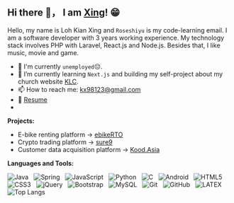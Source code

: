 ## Hi there 👋， I am [Xing](https://github.com/roseshiyu)! 😁
<!--
**roseshiyu/roseshiyu** is a ✨ _special_ ✨ repository because its `README.md` (this file) appears on your GitHub profile.

Here are some ideas to get you started:

- 🔭 I’m currently working on ...
- 🌱 I’m currently learning ...
- 👯 I’m looking to collaborate on ...
- 🤔 I’m looking for help with ...
- 💬 Ask me about ...
- 📫 How to reach me: ...
- 😄 Pronouns: ...
- ⚡ Fun fact: ...
-->

Hello, my name is Loh Kian Xing and `Roseshiyu` is my code-learning email. I am a software developer with 3 years working experience. My technology stack involves PHP with Laravel, React.js and Node.js. Besides that, I like music, movie and game.

- 🔭 I'm currently `unemployed`😔.
- 🌱 I’m currently learning `Next.js` and building my self-project about my church website [KLC](https://klc-app.vercel.app/cn).
- 📫 How to reach me: kx98123@gmail.com
- 📝 [Resume](https://drive.google.com/file/d/1kbxNhcF9LPIsVsn7qW_Ab9n4U50Akost/view)
- 
**Projects:**
- E-bike renting platform -> [ebikeRTO](https://ebikerto.com/en-us)
- Crypto trading platform -> [sure9](https://play.google.com/store/apps/details?id=com.crypto_apps.surex_flutter)
- Customer data acquisition platform -> [Kood.Asia](https://www.kood.asia/)

**Languages and Tools:** 

![Java](https://img.shields.io/badge/-Java-black?logo=java&style=social)&nbsp;&nbsp;
![Spring](https://img.shields.io/badge/-Spring%20Framework-black?logo=spring&style=social)&nbsp;&nbsp;
![JavaScript](https://img.shields.io/badge/-JavaScript-black?logo=javascript&style=social)&nbsp;&nbsp;
![Python](https://img.shields.io/badge/-Python-black?logo=Python&style=social)&nbsp;&nbsp;
![C](https://img.shields.io/badge/-C-black?logo=c&style=social)&nbsp;&nbsp;
![Android](https://img.shields.io/badge/-Android-black?logo=android&style=social)&nbsp;&nbsp;
![HTML5](https://img.shields.io/badge/-HTML5-black?logo=html5&style=social)&nbsp;&nbsp;
![CSS3](https://img.shields.io/badge/-CSS3-black?logo=css3&style=social)&nbsp;&nbsp;
![jQuery](https://img.shields.io/badge/-jQuery-black?logo=jquery&style=social)&nbsp;&nbsp;
![Bootstrap](https://img.shields.io/badge/-Bootstrap-black?logo=bootstrap&style=social)&nbsp;&nbsp;
![MySQL](https://img.shields.io/badge/-MySQL-black?logo=mysql&style=social)&nbsp;&nbsp;
![Git](https://img.shields.io/badge/-Git-black?logo=git&style=social)&nbsp;&nbsp;
![GitHub](https://img.shields.io/badge/-GitHub-black?logo=github&style=social)&nbsp;&nbsp;
![LATEX](https://img.shields.io/badge/-LATEX-black?logo=latex&style=social)&nbsp;&nbsp;
![Top Langs](https://github-readme-stats.vercel.app/api/top-langs/?username=roseshiyu&layout=compact)

